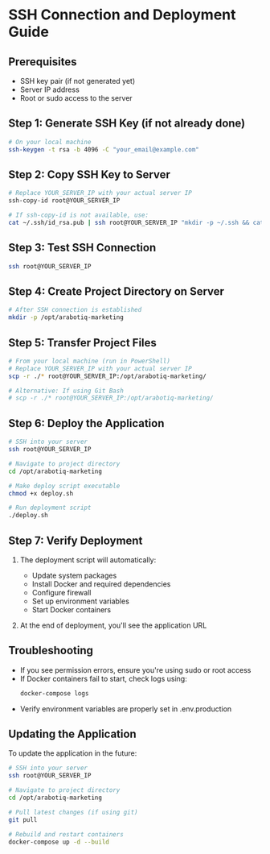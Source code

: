 # SSH Connection and Deployment Guide

## Prerequisites
- SSH key pair (if not generated yet)
- Server IP address
- Root or sudo access to the server

## Step 1: Generate SSH Key (if not already done)
```bash
# On your local machine
ssh-keygen -t rsa -b 4096 -C "your_email@example.com"
```

## Step 2: Copy SSH Key to Server
```bash
# Replace YOUR_SERVER_IP with your actual server IP
ssh-copy-id root@YOUR_SERVER_IP

# If ssh-copy-id is not available, use:
cat ~/.ssh/id_rsa.pub | ssh root@YOUR_SERVER_IP "mkdir -p ~/.ssh && cat >> ~/.ssh/authorized_keys"
```

## Step 3: Test SSH Connection
```bash
ssh root@YOUR_SERVER_IP
```

## Step 4: Create Project Directory on Server
```bash
# After SSH connection is established
mkdir -p /opt/arabotiq-marketing
```

## Step 5: Transfer Project Files
```bash
# From your local machine (run in PowerShell)
# Replace YOUR_SERVER_IP with your actual server IP
scp -r ./* root@YOUR_SERVER_IP:/opt/arabotiq-marketing/

# Alternative: If using Git Bash
# scp -r ./* root@YOUR_SERVER_IP:/opt/arabotiq-marketing/
```

## Step 6: Deploy the Application
```bash
# SSH into your server
ssh root@YOUR_SERVER_IP

# Navigate to project directory
cd /opt/arabotiq-marketing

# Make deploy script executable
chmod +x deploy.sh

# Run deployment script
./deploy.sh
```

## Step 7: Verify Deployment
1. The deployment script will automatically:
   - Update system packages
   - Install Docker and required dependencies
   - Configure firewall
   - Set up environment variables
   - Start Docker containers

2. At the end of deployment, you'll see the application URL

## Troubleshooting
- If you see permission errors, ensure you're using sudo or root access
- If Docker containers fail to start, check logs using:
  ```bash
  docker-compose logs
  ```
- Verify environment variables are properly set in .env.production

## Updating the Application
To update the application in the future:
```bash
# SSH into your server
ssh root@YOUR_SERVER_IP

# Navigate to project directory
cd /opt/arabotiq-marketing

# Pull latest changes (if using git)
git pull

# Rebuild and restart containers
docker-compose up -d --build
```